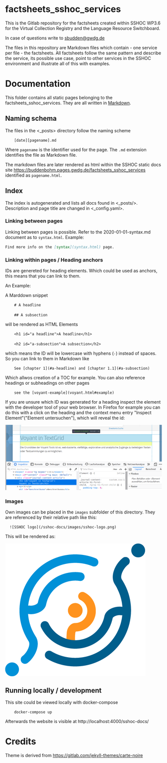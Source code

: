 # factsheets_sshoc_services

This is the Gitlab repository for the factsheets created within SSHOC WP3.6 for the Virtual Collection Registry and the Language Resource Switchboard.

In case of questions write to sbudden@gwdg.de

The files in this repository are Markdown files which contain - one service per file - the factsheets. All factsheets follow the same pattern and describe the service, its possible use case, point to other services in the SSHOC environment and illustrate all of this with examples.

# Documentation

This folder contains all static pages belonging to the factsheets_sshoc_services. They are all written in [Markdown](https://daringfireball.net/projects/markdown/).

## Naming schema

The files in the <_posts> directory follow the naming scheme

        [date][pagename].md

Where `pagename` is the identifier used for the page. The `.md` extension identifies the file as Markdown file.

The markdown files are later rendered as html within the SSHOC static docs site <https://buddenbohm.pages.gwdg.de/factsheets_sshoc_services> identified as `pagename.html`.

## Index

The index is autogenerated and lists all docs found in <_posts/>. Description and page title are changed in <_config.yaml>.

### Linking between pages

Linking between pages is possible. Refer to the 2020-01-01-syntax.md document as to `syntax.html`. Example: 

```markdown
Find more info on the [syntax](syntax.html) page.
```

### Linking within pages / Heading anchors


IDs are genereted for heading elements. Which could be used as anchors, this means that you can link to them.

An Example:

A Marddown snippet

        # A headline

        ## A subsection

will be rendered as HTML Elements

        <h1 id="a headline">A headline</h1>
 
        <h2 id="a-subsection">A subsection</h2>

which means the ID will be lowercase with hyphens (`-`) instead of spaces. So you can link to them in Markdown like

        See [chapter 1](#a-headline) and [chapter 1.1](#a-subsection)

Which allwos creation of a TOC for example. You can also reference headings or subheadings on other pages

        see the [voyant-example](voyant.html#example)

If you are unsure which ID was generated for a heading inspect the element with the developer tool of your web browser. In Firefox for example you can do this with a click on the heading and the context menu entry "Inspect Element"("Element untersuchen"), which will reveal the id:

![inspecting the anchor id](images/inspect-anchor.png)


### Images

Own images can be placed in the `images` subfolder of this directory. They are referenced by their relative path like this:

```
  ![SSHOC logo](/sshoc-docs/images/sshoc-logo.png)
```

This will be rendered as:

![SSHOC logo](images/sshoc-logo.png)


## Running locally / development

This site could be viewed locally with docker-compose

        docker-compose up

Afterwards the website is visible at http://localhost:4000/sshoc-docs/

# Credits

Theme is derived from https://gitlab.com/jekyll-themes/carte-noire

